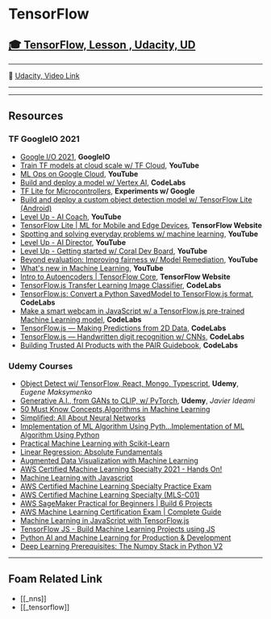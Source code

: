 # TensorFlow

## [🎓 TensorFlow, Lesson , Udacity, UD]()

---

🎥 [Udacity, Video Link]()

---

---

## Resources

### TF GoogleIO 2021

- [Google I/O 2021](https://events.google.com/io/session/4c81862b-95db-4a0a-94f0-61425fcec6f0?lng=en), **GoogleIO**
- [Train TF models at cloud scale w/ TF Cloud](https://www.youtube.com/watch?v=v4OZzDlv3aI), **YouTube**
- [ML Ops on Google Cloud](https://www.youtube.com/watch?v=tDZAiT6YNfo), **YouTube**
- [Build and deploy a model w/ Vertex AI](https://codelabs.developers.google.com/codelabs/vertex-ai-custom-models#0), **CodeLabs**
- [TF Lite for Microcontrollers](https://experiments.withgoogle.com/collection/tfliteformicrocontrollers), **Experiments w/ Google**
- [Build and deploy a custom object detection model w/ TensorFlow Lite (Android)](https://codelabs.developers.google.com/tflite-object-detection-android#0)
- [Level Up - AI Coach](https://www.youtube.com/watch?v=hH2kENvQe8s), **YouTube**
- [TensorFlow Lite | ML for Mobile and Edge Devices](https://www.tensorflow.org/lite), **TensorFlow Website**
- [Spotting and solving everyday problems w/ machine learning](https://www.youtube.com/watch?v=_1QtMPuYIVw), **YouTube**
- [Level Up - AI Director](https://www.youtube.com/watch?v=jIyM_qT9RZw), **YouTube**
- [Level Up - Getting started w/ Coral Dev Board](https://www.youtube.com/watch?v=-RpNI4ZrfIM), **YouTube**
- [Beyond evaluation: Improving fairness w/ Model Remediation](https://www.youtube.com/watch?v=toPJiD1ha_4), **YouTube**
- [What's new in Machine Learning](https://www.youtube.com/watch?v=qKkjCQlS1g4), **YouTube**
- [Intro to Autoencoders | TensorFlow Core](https://www.tensorflow.org/tutorials/generative/autoencoder), **TensorFlow Website**
- [TensorFlow.js Transfer Learning Image Classifier](https://codelabs.developers.google.com/codelabs/tensorflowjs-teachablemachine-codelab#0), **CodeLabs**
- [TensorFlow.js: Convert a Python SavedModel to TensorFlow.js format](https://codelabs.developers.google.com/codelabs/tensorflowjs-convert-python-savedmodel#0), **CodeLabs**
- [Make a smart webcam in JavaScript w/ a TensorFlow.js pre-trained Machine Learning model](https://codelabs.developers.google.com/codelabs/tensorflowjs-object-detection#0), **CodeLabs**
- [TensorFlow.js — Making Predictions from 2D Data](https://codelabs.developers.google.com/codelabs/tfjs-training-regression#0), **CodeLabs**
- [TensorFlow.js — Handwritten digit recognition w/ CNNs](https://codelabs.developers.google.com/codelabs/tfjs-training-classfication#0), **CodeLabs**
- [Building Trusted AI Products with the PAIR Guidebook](https://codelabs.developers.google.com/codelabs/pair-guidebook#0), **CodeLabs**

### Udemy Courses

- [Object Detect wi/ TensorFlow, React, Mongo, Typescript](https://www.udemy.com/course-dashboard-redirect/?course_id=3682704), **Udemy**, _Eugene Maksymenko_
- [Generative A.I., from GANs to CLIP, w/ PyTorch](https://www.udemy.com/course-dashboard-redirect/?course_id=4033434), **Udemy**, _Javier Ideami_
- [50 Must Know Concepts,Algorithms in Machine Learning](https://www.udemy.com/course/must-know-in-machine-learning/learn/lecture/16660786?start=0#content)
- [Simplified: All About Neural Networks](https://www.udemy.com/course/simplified-all-about-neural-networks/learn/lecture/23938082?start=0#content)
- [Implementation of ML Algorithm Using Pyth…Implementation of ML Algorithm Using Python](https://www.udemy.com/course/implementation-of-ml-algorithm-using-python/learn/lecture/22766701?start=0#content)
- [Practical Machine Learning with Scikit-Learn](https://www.udemy.com/course/machine-learning-one-hour/learn/lecture/20439617?start=0#content)
- [Linear Regression: Absolute Fundamentals](https://www.udemy.com/course/machine-learning-linear-regression-absolute-fundamentals/learn/lecture/20990298?start=0#content)
- [Augmented Data Visualization with Machine Learning](https://www.udemy.com/course/machinelearning-analytics/learn/lecture/14125587?start=0#content)
- [AWS Certified Machine Learning Specialty 2021 - Hands On!](https://www.udemy.com/course/aws-machine-learning/learn/lecture/16397664?start=0#content)
- [Machine Learning with Javascript](https://www.udemy.com/course/machine-learning-with-javascript/learn/lecture/12076466?start=0#content)
- [AWS Certified Machine Learning Specialty Practice Exam](https://www.udemy.com/course/aws-machine-learning-practice-exam/learn/quiz/4713424#content)
- [AWS Certified Machine Learning Specialty (MLS-C01)](https://www.udemy.com/course/aws-machine-learning-a-complete-guide-with-python/learn/lecture/17424622?start=0#content)
- [AWS SageMaker Practical for Beginners | Build 6 Projects](https://www.udemy.com/course/practical-aws-sagemaker-6-real-world-case-studies/)
- [AWS Machine Learning Certification Exam | Complete Guide](https://www.udemy.com/course/amazon-web-services-machine-learning/)
- [Machine Learning in JavaScript with TensorFlow.js](https://www.udemy.com/course/machine-learning-in-javascript-with-tensorflow-js/learn/lecture/15381100?start=0#content)
- [TensorFlow JS - Build Machine Learning Projects using JS](https://www.udemy.com/course/tensorflow-js-build-machine-learning-projects-using-js/learn/lecture/22759387?start=0#content)
- [Python AI and Machine Learning for Production & Development](https://www.udemy.com/course/techlatestnet-ai-ml/learn/lecture/16104909?start=0#content)
- [Deep Learning Prerequisites: The Numpy Stack in Python V2](https://www.udemy.com/course/numpy-python/learn/lecture/19394354?start=0#content)

---

## Foam Related Link

- [[_nns]]
- [[_tensorflow]]
